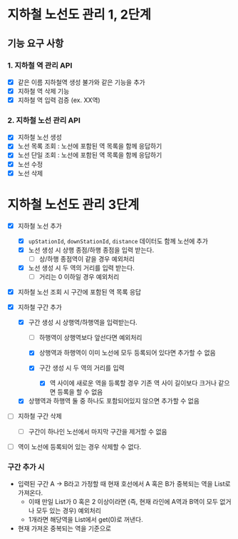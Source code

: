 # 지하철 노선도 관리 1, 2단계

## 기능 요구 사항

### 1. 지하철 역 관리 API

- [x] 같은 이름 지하철역 생성 불가와 같은 기능을 추가
- [x] 지하철 역 삭제 기능
- [x] 지하철 역 입력 검증 (ex. XX역)

### 2. 지하철 노선 관리 API

- [x] 지하철 노선 생성
- [x] 노선 목록 조회 : 노선에 포함된 역 목록을 함께 응답하기
- [x] 노선 단일 조회 : 노선에 포함된 역 목록을 함께 응답하기
- [x] 노선 수정
- [x] 노선 삭제

# 지하철 노선도 관리 3단계

- [x] 지하철 노선 추가
    - [x] `upStationId`, `downStationId`, `distance` 데이터도 함께 노선에 추가
    - [x] 노선 생성 시 상행 종점/하행 종점을 입력 받는다.
       - [ ] 상/하행 종점역이 같을 경우 예외처리
    - [x] 노선 생성 시 두 역의 거리를 입력 받는다.
       - [ ] 거리는 0 이하일 경우 예외처리

- [x] 지하철 노선 조회 시 구간에 포함된 역 목록 응답

- [x] 지하철 구간 추가
    - [x] 구간 생성 시 상행역/하행역을 입력받는다.
        - [ ] 하행역이 상행역보다 앞선다면 예외처리
        - [x] 상행역과 하행역이 이미 노선에 모두 등록되어 있다면 추가할 수 없음

        - [x] 구간 생성 시 두 역의 거리를 입력
            - [x] 역 사이에 새로운 역을 등록할 경우 기존 역 사이 길이보다 크거나 같으면 등록을 할 수 없음

    - [x] 상행역과 하행역 둘 중 하나도 포함되어있지 않으면 추가할 수 없음

- [ ] 지하철 구간 삭제
    - [ ] 구간이 하나인 노선에서 마지막 구간을 제거할 수 없음
    

- [ ] 역이 노선에 등록되어 있는 경우 삭제할 수 없다.


### 구간 추가 시
- 입력된 구간 A -> B라고 가정할 때 현재 호선에서 A 혹은 B가 중복되는 역을 List로 가져온다.
    - 이때 만일 List가 0 혹은 2 이상이라면 (즉, 현재 라인에 A역과 B역이 모두 없거나 모두 있는 경우) 예외처리
    - 1개라면 해당역을 List에서 get(0)로 꺼낸다.
- 현재 가져온 중복되는 역을 기준으로 